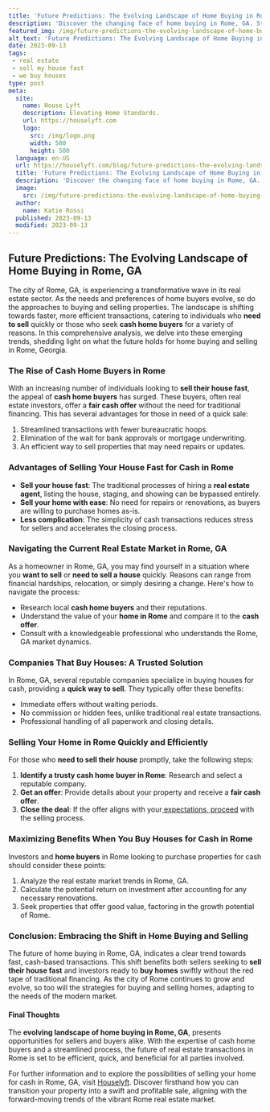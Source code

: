 ```yaml
---
title: 'Future Predictions: The Evolving Landscape of Home Buying in Rome, GA'
description: 'Discover the changing face of home buying in Rome, GA. Stay ahead of the curve and satisfy your curious mind with future predictions in this evolving landscape.'
featured_img: /img/future-predictions-the-evolving-landscape-of-home-buying-in-rome-ga.webp
alt_text: 'Future Predictions: The Evolving Landscape of Home Buying in Rome, GA'
date: 2023-09-13
tags:
 - real estate
 - sell my house fast
 - we buy houses
type: post
meta:
  site:
    name: House Lyft
    description: Elevating Home Standards.
    url: https://houselyft.com
    logo:
      src: /img/logo.png
      width: 500
      height: 500
  language: en-US
  url: https://houselyft.com/blog/future-predictions-the-evolving-landscape-of-home-buying-in-rome-ga
  title: 'Future Predictions: The Evolving Landscape of Home Buying in Rome, GA'
  description: 'Discover the changing face of home buying in Rome, GA. Stay ahead of the curve and satisfy your curious mind with future predictions in this evolving landscape.'
  image:
    src: /img/future-predictions-the-evolving-landscape-of-home-buying-in-rome-ga.webp
  author:
    name: Katie Rossi
  published: 2023-09-13
  modified: 2023-09-13
---
```



## Future Predictions: The Evolving Landscape of Home Buying in Rome, GA

The city of Rome, GA, is experiencing a transformative wave in its real estate sector. As the needs and preferences of home buyers evolve, so do the approaches to buying and selling properties. The landscape is shifting towards faster, more efficient transactions, catering to individuals who **need to sell** quickly or those who seek **cash home buyers** for a variety of reasons. In this comprehensive analysis, we delve into these emerging trends, shedding light on what the future holds for home buying and selling in Rome, Georgia.

### The Rise of Cash Home Buyers in Rome

With an increasing number of individuals looking to **sell their house fast**, the appeal of **cash home buyers** has surged. These buyers, often real estate investors, offer a **fair cash offer** without the need for traditional financing. This has several advantages for those in need of a quick sale:

1. Streamlined transactions with fewer bureaucratic hoops.
2. Elimination of the wait for bank approvals or mortgage underwriting.
3. An efficient way to sell properties that may need repairs or updates.

### Advantages of Selling Your House Fast for Cash in Rome
  - **Sell your house fast**: The traditional processes of hiring a **real estate agent**, listing the house, staging, and showing can be bypassed entirely.
  - **Sell your home with ease**: No need for repairs or renovations, as buyers are willing to purchase homes as-is.
  - **Less complication**: The simplicity of cash transactions reduces stress for sellers and accelerates the closing process.

### Navigating the Current Real Estate Market in Rome, GA

As a homeowner in Rome, GA, you may find yourself in a situation where you **want to sell** or **need to sell a house** quickly. Reasons can range from financial hardships, relocation, or simply desiring a change. Here's how to navigate the process:
  - Research local **cash home buyers** and their reputations.
  - Understand the value of your **home in Rome** and compare it to the **cash offer**.
  - Consult with a knowledgeable professional who understands the Rome, GA market dynamics.

### Companies That Buy Houses: A Trusted Solution

In Rome, GA, several reputable companies specialize in buying houses for cash, providing a **quick way to sell**. They typically offer these benefits:
  - Immediate offers without waiting periods.
  - No commission or hidden fees, unlike traditional real estate transactions.
  - Professional handling of all paperwork and closing details.

### Selling Your Home in Rome Quickly and Efficiently

For those who **need to sell their house** promptly, take the following steps:

1. **Identify a trusty cash home buyer in Rome**: Research and select a reputable company.
2. **Get an offer**: Provide details about your property and receive a **fair cash offer**.
3. **Close the deal**: If the offer aligns with your[  expectations,   proceed](https://houselyft.com/blog/the-impact-of-economic-trends-on-rome-gas-real-estate-market) with the selling process.

### Maximizing Benefits When You Buy Houses for Cash in Rome

Investors and **home buyers** in Rome looking to purchase properties for cash should consider these points:

1. Analyze the real estate market trends in Rome, GA.
2. Calculate the potential return on investment after accounting for any necessary renovations.
3. Seek properties that offer good value, factoring in the growth potential of Rome.

### Conclusion: Embracing the Shift in Home Buying and Selling

The future of home buying in Rome, GA, indicates a clear trend towards fast, cash-based transactions. This shift benefits both sellers seeking to **sell their house fast** and investors ready to **buy homes** swiftly without the red tape of traditional financing. As the city of Rome continues to grow and evolve, so too will the strategies for buying and selling homes, adapting to the needs of the modern market.

#### Final Thoughts

The **evolving landscape of home buying in Rome, GA**, presents opportunities for sellers and buyers alike. With the expertise of cash home buyers and a streamlined process, the future of real estate transactions in Rome is set to be efficient, quick, and beneficial for all parties involved.

For further information and to explore the possibilities of selling your home for cash in Rome, GA, visit [Houselyft](https://houselyft.com/blog/quick-cash-for-your-rome-ga-home-we-buy-houses). Discover firsthand how you can transition your property into a swift and profitable sale, aligning with the forward-moving trends of the vibrant Rome real estate market.
